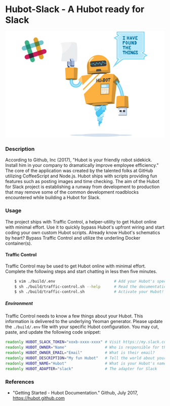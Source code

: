 # Hubot-Slack - A Hubot ready for Slack

![Github Hubot](https://raw.githubusercontent.com/harrisonde/harrisonde.github.io/master/hubot/hubot-slack.jpg)

### Description 
According to Github, Inc (2017), "Hubot is your friendly robot sidekick. Install him in your company to dramatically improve employee efficiency." The core of the application was created by the talented folks at GitHub utilizing CoffeeScript and Node.js. Hubot ships with scripts providing fun features such as posting images and time checking. The aim of the Hubot for Slack project is establishing a runway from development to production that may remove some of the common development roadblocks encountered while building a Hubot for Slack.     
 
### Usage
The project ships with Traffic Control, a helper-utility to get Hubot online with minimal effort. Use it to quickly bypass Hubot's upfront wiring and start coding your own custom Hubot scripts. Already know Hubot's schematics by heart? Bypass Traffic Control and utilize the underling Docker container(s).       

#### Traffic Control
Traffic Control may be used to get Hubot online with minimal effort. Complete the following steps and start chatting in less then five minutes. 

```bash
    $ vim ./build/.env                          # Add your Hubot's specific configuration.
    $ sh ./build/traffic-control.sh --help      # Read the documentation!
    $ sh ./build/traffic-control.sh             # Activate your Hubot!
```

##### Environment
Traffic Control needs to know a few things about your Hubot. This information is delivered to the underlying Yeoman generator. Please update the ```./build/.env``` file with your specific Hubot configuration. You may cut, paste, and update the following code snippet:

```bash
readonly HUBOT_SLACK_TOKEN="xoxb-xxxx-xxxx" # Visit https://my.slack.com/services/new/bot for a token.
readonly HUBOT_OWNER="Name"                 # Who is responsible for this Hubot?
readonly HUBOT_OWNER_EMAIL="Email"          # What is their email?
readonly HUBOT_DESCRIPTION="My fun Hubot"   # Tell the world about your Hubot.
readonly HUBOT_NAME="Hubot"                 # What is your Hubot's name?
readonly HUBOT_ADAPTER="slack"              # The adapter for Slack
```

### References
* "Getting Started - Hubot Documentation." Github, July 2017, https://hubot.github.com